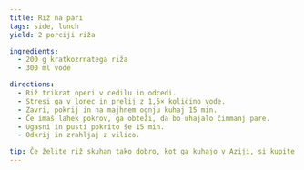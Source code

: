 ```yaml
---
title: Riž na pari
tags: side, lunch
yield: 2 porciji riža

ingredients:
  - 200 g kratkozrnatega riža
  - 300 ml vode

directions:
  - Riž trikrat operi v cedilu in odcedi.
  - Stresi ga v lonec in prelij z 1,5× količino vode.
  - Zavri, pokrij in na majhnem ognju kuhaj 15 min.
  - Če imaš lahek pokrov, ga obteži, da bo uhajalo čimmanj pare.
  - Ugasni in pusti pokrito še 15 min.
  - Odkrij in zrahljaj z vilico.

tip: Če želite riž skuhan tako dobro, kot ga kuhajo v Aziji, si kupite kuhalnik.
---
```


<Recipe :data="$frontmatter" />
